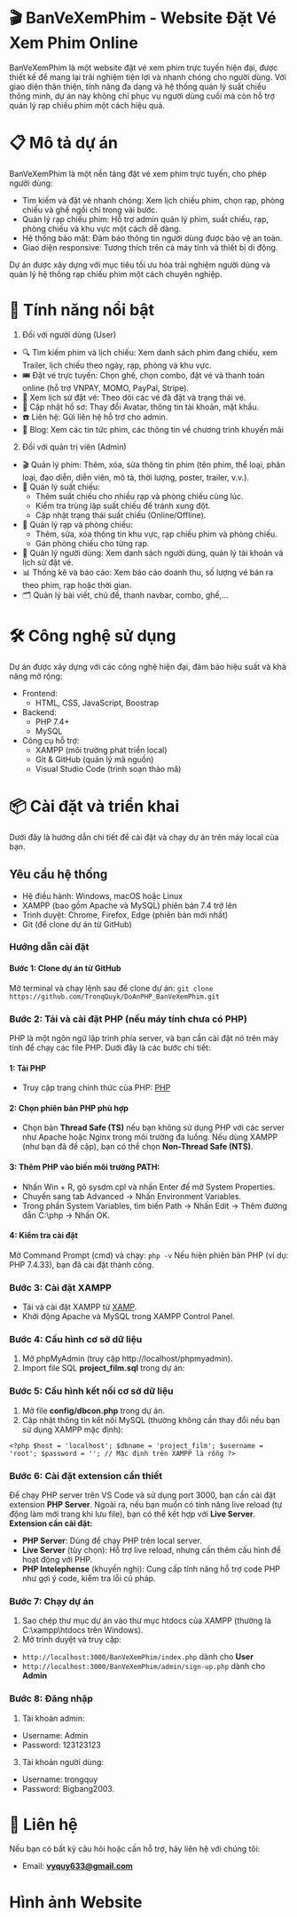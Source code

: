 # 🎬 BanVeXemPhim - Website Đặt Vé Xem Phim Online
BanVeXemPhim là một website đặt vé xem phim trực tuyến hiện đại, được thiết kế để mang lại trải nghiệm tiện lợi và nhanh chóng cho người dùng. Với giao diện thân thiện, tính năng đa dạng và hệ thống quản lý suất chiếu thông minh, dự án này không chỉ phục vụ người dùng cuối mà còn hỗ trợ quản lý rạp chiếu phim một cách hiệu quả.
# 📋 Mô tả dự án
BanVeXemPhim là một nền tảng đặt vé xem phim trực tuyến, cho phép người dùng:
- Tìm kiếm và đặt vé nhanh chóng: Xem lịch chiếu phim, chọn rạp, phòng chiếu và ghế ngồi chỉ trong vài bước.
- Quản lý rạp chiếu phim: Hỗ trợ admin quản lý phim, suất chiếu, rạp, phòng chiếu và khu vực một cách dễ dàng.
- Hệ thống bảo mật: Đảm bảo thông tin người dùng được bảo vệ an toàn.
- Giao diện responsive: Tương thích trên cả máy tính và thiết bị di động.
  
Dự án được xây dựng với mục tiêu tối ưu hóa trải nghiệm người dùng và quản lý hệ thống rạp chiếu phim một cách chuyên nghiệp.

# 🚀 Tính năng nổi bật
1. Đối với người dùng (User)
- 🔍 Tìm kiếm phim và lịch chiếu: Xem danh sách phim đang chiếu, xem Trailer, lịch chiếu theo ngày, rạp, phòng và khu vực.
- 🎟️ Đặt vé trực tuyến: Chọn ghế, chọn combo, đặt vé và thanh toán online (hỗ trợ VNPAY, MOMO, PayPal, Stripe).
- 📅 Xem lịch sử đặt vé: Theo dõi các vé đã đặt và trạng thái vé.
- 🦢 Cập nhật hồ sơ: Thay đổi Avatar, thông tin tài khoản, mật khẩu.
- ☎️ Liên hệ: Gửi liên hệ hỗ trợ cho admin.
- 📕 Blog: Xem các tin tức phim, các thông tin về chương trình khuyến mãi
2. Đối với quản trị viên (Admin)
- 🎬 Quản lý phim: Thêm, xóa, sửa thông tin phim (tên phim, thể loại, phân loại, đạo diễn, diễn viên, mô tả, thời lượng, poster, trailer, v.v.).
- 📆 Quản lý suất chiếu:
  - Thêm suất chiếu cho nhiều rạp và phòng chiếu cùng lúc.
  - Kiểm tra trùng lặp suất chiếu để tránh xung đột.
  - Cập nhật trạng thái suất chiếu (Online/Offline).
- 🏬 Quản lý rạp và phòng chiếu:
  - Thêm, sửa, xóa thông tin khu vực, rạp chiếu phim và phòng chiếu.
  - Gán phòng chiếu cho từng rạp.
- 👥 Quản lý người dùng: Xem danh sách người dùng, quản lý tài khoản và lịch sử đặt vé.
- 📊 Thống kê và báo cáo: Xem báo cáo doanh thu, số lượng vé bán ra theo phim, rạp hoặc thời gian.
- 🗂️ Quản lý bài viết, chủ đề, thanh navbar, combo, ghế,...

# 🛠️ Công nghệ sử dụng
Dự án được xây dựng với các công nghệ hiện đại, đảm bảo hiệu suất và khả năng mở rộng:
- Frontend:
  - HTML, CSS, JavaScript, Boostrap
- Backend:
  - PHP 7.4+
  - MySQL
- Công cụ hỗ trợ:
  - XAMPP (môi trường phát triển local)
  - Git & GitHub (quản lý mã nguồn)
  - Visual Studio Code (trình soạn thảo mã)
# 📦 Cài đặt và triển khai
Dưới đây là hướng dẫn chi tiết để cài đặt và chạy dự án trên máy local của bạn.
## Yêu cầu hệ thống
- Hệ điều hành: Windows, macOS hoặc Linux
- XAMPP (bao gồm Apache và MySQL) phiên bản 7.4 trở lên
- Trình duyệt: Chrome, Firefox, Edge (phiên bản mới nhất)
- Git (để clone dự án từ GitHub)
### Hướng dẫn cài đặt
#### Bước 1: Clone dự án từ GitHub
Mở terminal và chạy lệnh sau để clone dự án:
`git clone https://github.com/TronqQuyk/DoAnPHP_BanVeXemPhim.git`
### Bước 2: Tải và cài đặt PHP (nếu máy tính chưa có PHP)
PHP là một ngôn ngữ lập trình phía server, và bạn cần cài đặt nó trên máy tính để chạy các file PHP. Dưới đây là các bước chi tiết:
#### 1: Tải PHP
- Truy cập trang chính thức của PHP: [PHP](https://www.php.net/downloads.php)
#### 2: Chọn phiên bản PHP phù hợp
- Chọn bản **Thread Safe (TS)** nếu bạn không sử dụng PHP với các server như Apache hoặc Nginx trong môi trường đa luồng. Nếu dùng XAMPP (như bạn đã đề cập), bạn có thể chọn **Non-Thread Safe (NTS)**.
#### 3: Thêm PHP vào biến môi trường PATH:
- Nhấn Win + R, gõ sysdm.cpl và nhấn Enter để mở System Properties.
- Chuyển sang tab Advanced → Nhấn Environment Variables.
- Trong phần System Variables, tìm biến Path → Nhấn Edit → Thêm đường dẫn C:\php → Nhấn OK.
#### 4: Kiểm tra cài đặt
Mở Command Prompt (cmd) và chạy:
`php -v`
Nếu hiện phiên bản PHP (ví dụ: PHP 7.4.33), bạn đã cài đặt thành công.
### Bước 3: Cài đặt XAMPP
- Tải và cài đặt XAMPP từ [XAMP](https://www.apachefriends.org/index.html).
- Khởi động Apache và MySQL trong XAMPP Control Panel.
### Bước 4: Cấu hình cơ sở dữ liệu
1. Mở phpMyAdmin (truy cập http://localhost/phpmyadmin).
2. Import file SQL **project_film.sql** trong dự án:
### Bước 5: Cấu hình kết nối cơ sở dữ liệu
1. Mở file **config/dbcon.php** trong dự án.
2. Cập nhật thông tin kết nối MySQL (thường không cần thay đổi nếu bạn sử dụng XAMPP mặc định):

`<?php
$host = 'localhost';
$dbname = 'project_film';
$username = 'root';
$password = ''; // Mặc định trên XAMPP là rỗng
?>`

### Bước 6: Cài đặt extension cần thiết
Để chạy PHP server trên VS Code và sử dụng port 3000, bạn cần cài đặt extension **PHP Server**.
Ngoài ra, nếu bạn muốn có tính năng live reload (tự động làm mới trang khi lưu file), bạn có thể kết hợp với **Live Server**.
**Extension cần cài đặt:**
- **PHP Server**: Dùng để chạy PHP trên local server.
- **Live Server** (tùy chọn): Hỗ trợ live reload, nhưng cần thêm cấu hình để hoạt động với PHP.
- **PHP Intelephense** (khuyến nghị): Cung cấp tính năng hỗ trợ code PHP như gợi ý code, kiểm tra lỗi cú pháp.

### Bước 7: Chạy dự án
1. Sao chép thư mục dự án vào thư mục htdocs của XAMPP (thường là C:\xampp\htdocs trên Windows).
2. Mở trình duyệt và truy cập:
- `http://localhost:3000/BanVeXemPhim/index.php` dành cho **User**
- `http://localhost:3000/BanVeXemPhim/admin/sign-up.php` dành cho **Admin**
### Bước 8: Đăng nhập
1. Tài khoản admin:
- Username: Admin
- Password: 123123123
3. Tài khoản người dùng:
- Username: trongquy
- Password: Bigbang2003.
# 📧 Liên hệ
Nếu bạn có bất kỳ câu hỏi hoặc cần hỗ trợ, hãy liên hệ với chúng tôi:
- Email: **vyquy633@gmail.com**
# Hình ảnh Website
